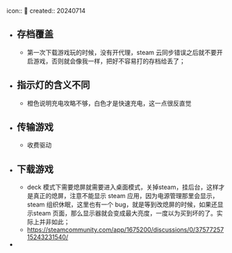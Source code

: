 icon:: 📝
created:: 20240714

- ## 存档覆盖
  - 第一次下载游戏玩的时候，没有开代理，steam 云同步错误之后就不要开启游戏，否则就会像我一样，把好不容易打的存档给丢了；
- ## 指示灯的含义不同
  - 橙色说明充电攻略不够，白色才是快速充电，这一点很反直觉
- ## 传输游戏
  - 收费驱动
- ## 下载游戏
  - deck 模式下需要熄屏就需要进入桌面模式，关掉steam，挂后台，这样才是真正的熄屏，注意不能显示 steam 应用，因为电源管理那里会显示，steam 组织休眠，这里也有一个 bug，就是等到改熄屏的时候，如果还显示steam 页面，那么显示器就会变成最大亮度，一度以为买到坏的了。实际上并非如此；
  - https://steamcommunity.com/app/1675200/discussions/0/3757725715243231540/
-